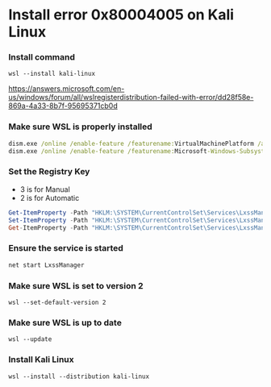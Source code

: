 # Install error 0x80004005 on Kali Linux

### Install command

```
wsl --install kali-linux
```

https://answers.microsoft.com/en-us/windows/forum/all/wslregisterdistribution-failed-with-error/dd28f58e-869a-4a33-8b7f-95695371cb0d

### Make sure WSL is properly installed

```cmd
dism.exe /online /enable-feature /featurename:VirtualMachinePlatform /all /norestart
dism.exe /online /enable-feature /featurename:Microsoft-Windows-Subsystem-Linux /al
```

### Set the Registry Key

- 3 is for Manual
- 2 is for Automatic

```powershell
Get-ItemProperty -Path "HKLM:\SYSTEM\CurrentControlSet\Services\LxssManager" -Name "Start"
Set-ItemProperty -Path "HKLM:\SYSTEM\CurrentControlSet\Services\LxssManager" -Name "Start" -Value 2
Get-ItemProperty -Path "HKLM:\SYSTEM\CurrentControlSet\Services\LxssManager" -Name "Start"
```

### Ensure the service is started
```cmd
net start LxssManager
```

### Make sure WSL is set to version 2

```
wsl --set-default-version 2
```


### Make sure WSL is up to date 

```
wsl --update
```

### Install Kali Linux

```
wsl --install --distribution kali-linux
```